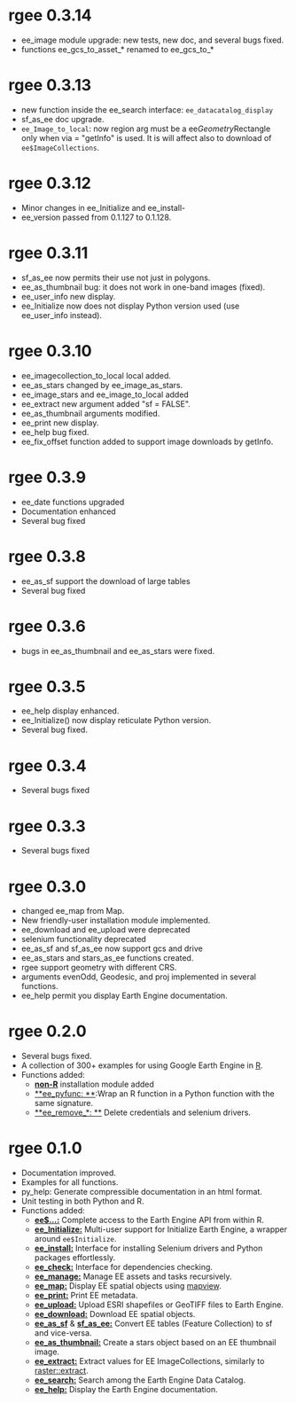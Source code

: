 # rgee 0.3.14
- ee_image module upgrade: new tests, new doc, and several bugs fixed.
- functions ee_gcs_to_asset_* renamed to ee_gcs_to_*
# rgee 0.3.13
- new function inside the ee_search interface: `ee_datacatalog_display`
- sf_as_ee doc upgrade.
- `ee_Image_to_local`: now region arg must be a ee$Geometry$Rectangle only when via = "getInfo" is used. It is will affect also to download of `ee$ImageCollections`.
# rgee 0.3.12
- Minor changes in ee_Initialize and ee_install-
- ee_version passed from 0.1.127 to 0.1.128.
# rgee 0.3.11
- sf_as_ee now permits their use not just in polygons.
- ee_as_thumbnail bug: it does not work in one-band images (fixed).
- ee_user_info new display.
- ee_Initialize now does not display Python version used (use ee_user_info instead).
# rgee 0.3.10
- ee_imagecollection_to_local local added.
- ee_as_stars changed by ee_image_as_stars.
- ee_image_stars and ee_image_to_local added
- ee_extract new argument added "sf = FALSE".
- ee_as_thumbnail arguments modified.
- ee_print new display.
- ee_help bug fixed.
- ee_fix_offset function added to support image downloads by getInfo.
# rgee 0.3.9
- ee_date functions upgraded
- Documentation enhanced
- Several bug fixed
# rgee 0.3.8
- ee_as_sf support the download of large tables
- Several bug fixed
# rgee 0.3.6
- bugs in ee_as_thumbnail and ee_as_stars were fixed.
# rgee 0.3.5
- ee_help display enhanced.
- ee_Initialize() now display reticulate Python version.
- Several bug fixed.
# rgee 0.3.4
- Several bugs fixed
# rgee 0.3.3
- Several bugs fixed
# rgee 0.3.0
- changed ee_map from Map.
- New friendly-user installation module implemented.
- ee_download and ee_upload were deprecated
- selenium functionality deprecated
- ee_as_sf and sf_as_ee now support gcs and drive
- ee_as_stars and stars_as_ee functions created.
- rgee support geometry with different CRS.
- arguments evenOdd, Geodesic, and proj implemented in several functions.
- ee_help permit you display Earth Engine documentation.

# rgee 0.2.0
- Several bugs fixed.
- A collection of 300+ examples for using Google Earth Engine in [R](https://github.com/csaybar/rgee-examples).
- Functions added:
  - [**non-R**](https://github.com/csaybar/rgee#requirements) installation module added
  - [**ee_pyfunc: **](https://csaybar.github.io/rgee/reference/ee_pyfunc.html):Wrap an R function in a Python function with the same signature.
  - [**ee_remove_\*: **](https://csaybar.github.io/rgee/reference/ee_pyfunc.html) Delete credentials and selenium drivers.
  
# rgee 0.1.0
- Documentation improved.
- Examples for all functions.
- py_help: Generate compressible documentation in an html format.
- Unit testing in both Python and R.
- Functions added:
  - [**ee$...:**](https://developers.google.com/earth-engine/) Complete access to the Earth Engine API from within R.
  - [**ee_Initialize:**](https://csaybar.github.io/rgee/reference/ee_Initialize.html) Multi-user support for Initialize Earth Engine, a wrapper around `ee$Initialize`.
  - [**ee_install:**](https://csaybar.github.io/rgee/reference/ee_check-tools.html) Interface for installing Selenium drivers and Python packages effortlessly.
  - [**ee_check:**](https://csaybar.github.io/rgee/reference/ee_check-tools.html) Interface for dependencies checking.
  - [**ee_manage:**](https://csaybar.github.io/rgee/reference/ee_manage-tools.html) Manage EE assets and tasks recursively.
  - [**ee_map:**](https://csaybar.github.io/rgee/reference/ee_map.html) Display EE spatial objects using [mapview](https://r-spatial.github.io/mapview/).
  - [**ee_print:**](https://csaybar.github.io/rgee/reference/ee_print.html) Print EE metadata.
  - [**ee_upload:**](https://csaybar.github.io/rgee/reference/ee_upload.html) Upload ESRI shapefiles or GeoTIFF files to Earth Engine.
  - [**ee_download:**](https://csaybar.github.io/rgee/reference/ee_download.html) Download EE spatial objects.
  - [**ee_as_sf**](https://csaybar.github.io/rgee/reference/ee_upload.html) & [**sf_as_ee:**](https://csaybar.github.io/rgee/reference/ee_download.html) Convert EE tables (Feature Collection) to sf and vice-versa.
  - [**ee_as_thumbnail:**](https://csaybar.github.io/rgee/reference/ee_download.html) Create a stars object based on an EE thumbnail image.
  - [**ee_extract:**](https://csaybar.github.io/rgee/reference/ee_upload.html) Extract values for EE ImageCollections, similarly to [raster::extract](https://www.rdocumentation.org/packages/raster/versions/3.0-2/topics/extract).
  - [**ee_search:**](https://csaybar.github.io/rgee/reference/ee_search.html) Search among the Earth Engine Data Catalog.
  - [**ee_help:**](https://csaybar.github.io/rgee/reference/ee_help.html) Display the Earth Engine documentation.
